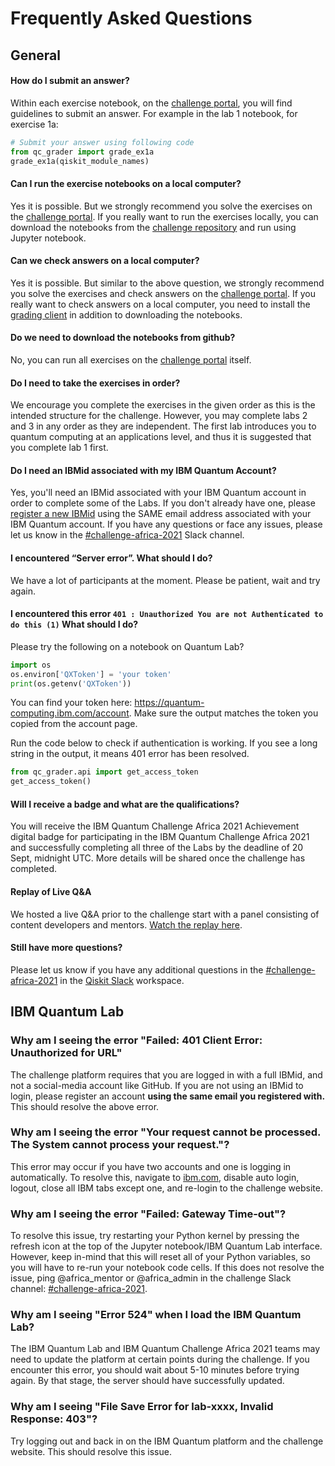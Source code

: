 # Frequently Asked Questions
## General
#### How do I submit an answer?

Within each exercise notebook, on the [challenge portal](http://ibm.co/ibmQuantumAfrica21), you will find guidelines to submit an answer. For example in the lab 1 notebook, for exercise 1a:

```python
# Submit your answer using following code
from qc_grader import grade_ex1a
grade_ex1a(qiskit_module_names)
```

#### Can I run the exercise notebooks on a local computer?

Yes it is possible. But we strongly recommend you solve the exercises on the [challenge portal](http://ibm.co/ibmQuantumAfrica21). If you really want to run the exercises locally, you can download the notebooks from the [challenge repository](https://github.com/qiskit-community/ibm-quantum-challenge-africa-2021) and run using Jupyter notebook.

#### Can we check answers on a local computer?

Yes it is possible. But similar to the above question, we strongly recommend you solve the exercises and check answers on the [challenge portal](http://ibm.co/ibmQuantumAfrica21). If you really want to check answers on a local computer, you need to install the [grading client](https://github.com/qiskit-community/Quantum-Challenge-Grader) in addition to downloading the notebooks.

#### Do we need to download the notebooks from github?

No, you can run all exercises on the [challenge portal](http://ibm.co/ibmQuantumAfrica21) itself.

#### Do I need to take the exercises in order?

We encourage you complete the exercises in the given order as this is the intended structure for the challenge. However, you may complete labs 2 and 3 in any order as they are independent. The first lab introduces you to quantum computing at an applications level, and thus it is suggested that you complete lab 1 first.

#### Do I need an IBMid associated with my IBM Quantum Account?

Yes, you'll need an IBMid associated with your IBM Quantum account in order to complete some of the Labs. If you don't already have one, please [register a new IBMid](https://auth.quantum-computing.ibm.com/auth/idaas) using the SAME email address associated with your IBM Quantum account. If you have any questions or face any issues, please let us know in the [#challenge-africa-2021](https://qiskit.slack.com/archives/C02C8MKP153) Slack channel.

#### I encountered “Server error”. What should I do?

We have a lot of participants at the moment. Please be patient, wait and try again.

#### I encountered this error `401 : Unauthorized You are not Authenticated to do this (1)` What should I do?

Please try the following on a notebook on Quantum Lab?
```python
import os
os.environ['QXToken'] = 'your token'
print(os.getenv('QXToken'))
```
You can find your token here: https://quantum-computing.ibm.com/account. Make sure the output matches the token you copied from the account page.

Run the code below to check if authentication is working. If you see a long string in the output, it means 401 error has been resolved.

```python
from qc_grader.api import get_access_token
get_access_token()
```

#### Will I receive a badge and what are the qualifications?
You will receive the IBM Quantum Challenge Africa 2021 Achievement digital badge for participating in the IBM Quantum Challenge Africa 2021 and successfully completing all three of the Labs by the deadline of 20 Sept, midnight UTC. More details will be shared once the challenge has completed. 

#### Replay of Live Q&A

We hosted a live Q&A prior to the challenge start with a panel consisting of content developers and mentors. [Watch the replay here](http://ibm.co/AfricaChallenge_QA).

#### Still have more questions?

Please let us know if you have any additional questions in the [#challenge-africa-2021](https://qiskit.slack.com/archives/C02C8MKP153) in the [Qiskit Slack](https://ibm.co/joinqiskitslack) workspace. 

## IBM Quantum Lab

### Why am I seeing the error "Failed: 401 Client Error: Unauthorized for URL"

The challenge platform requires that you are logged in with a full IBMid, and not a social-media account like GitHub. If you are not using an IBMid to login, please register an account **using the same email you registered with.** This should resolve the above error.

### Why am I seeing the error "Your request cannot be processed. The System cannot process your request."?

This error may occur if you have two accounts and one is logging in automatically. To resolve this, navigate to [ibm.com](https://ibm.com), disable auto login, logout, close all IBM tabs except one, and re-login to the challenge website.

### Why am I seeing the error "Failed: Gateway Time-out"?

To resolve this issue, try restarting your Python kernel by pressing the refresh icon at the top of the Jupyter notebook/IBM Quantum Lab interface. However, keep in-mind that this will reset all of your Python variables, so you will have to re-run your notebook code cells. If this does not resolve the issue, ping @africa_mentor or @africa_admin in the challenge Slack channel: [#challenge-africa-2021](https://qiskit.slack.com/archives/C02C8MKP153).

### Why am I seeing "Error 524" when I load the IBM Quantum Lab?

The IBM Quantum Lab and IBM Quantum Challenge Africa 2021 teams may need to update the platform at certain points during the challenge. If you encounter this error, you should wait about 5-10 minutes before trying again. By that stage, the server should have successfully updated.

### Why am I seeing "File Save Error for lab-xxxx, Invalid Response: 403"?

Try logging out and back in on the IBM Quantum platform and the challenge website. This should resolve this issue.
